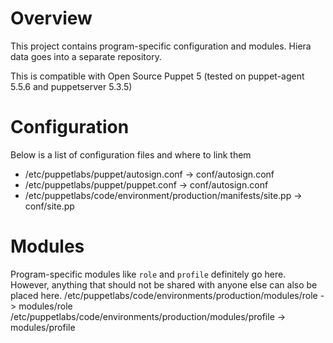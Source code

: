 # Overview
This project contains program-specific configuration and modules.  Hiera data goes into a separate repository.

This is compatible with Open Source Puppet 5 (tested on puppet-agent 5.5.6 and puppetserver 5.3.5)

# Configuration
Below is a list of configuration files and where to link them

* /etc/puppetlabs/puppet/autosign.conf                          -> conf/autosign.conf
* /etc/puppetlabs/puppet/puppet.conf                            -> conf/autosign.conf
* /etc/puppetlabs/code/environment/production/manifests/site.pp -> conf/site.pp

# Modules
Program-specific modules like `role` and `profile` definitely go here.  However, anything that should not be shared with anyone else can also be placed here.
/etc/puppetlabs/code/environments/production/modules/role       -> modules/role
/etc/puppetlabs/code/environments/production/modules/profile    -> modules/profile

